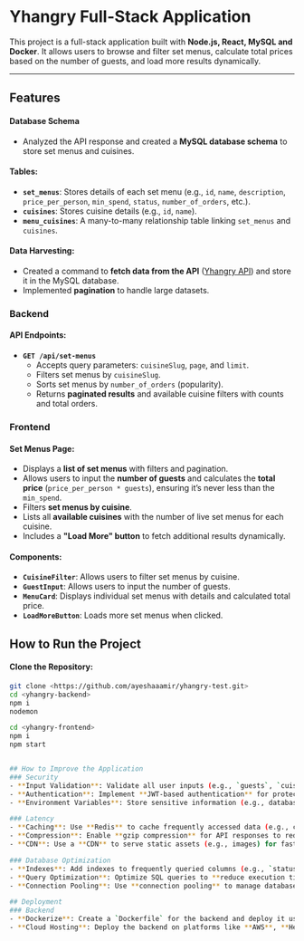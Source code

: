# Yhangry Full-Stack Application

This project is a full-stack application built with **Node.js, React, MySQL and Docker**. It allows users to browse and filter set menus, calculate total prices based on the number of guests, and load more results dynamically.

---

## Features

#### Database Schema

- Analyzed the API response and created a **MySQL database schema** to store set menus and cuisines.

#### Tables:

- **`set_menus`**: Stores details of each set menu (e.g., `id`, `name`, `description`, `price_per_person`, `min_spend`, `status`, `number_of_orders`, etc.).
- **`cuisines`**: Stores cuisine details (e.g., `id`, `name`).
- **`menu_cuisines`**: A many-to-many relationship table linking `set_menus` and `cuisines`.

#### Data Harvesting:

- Created a command to **fetch data from the API** ([Yhangry API](https://staging.yhangry.com/booking/test/set-menus)) and store it in the MySQL database.
- Implemented **pagination** to handle large datasets.

### Backend

#### API Endpoints:

- **`GET /api/set-menus`**
  - Accepts query parameters: `cuisineSlug`, `page`, and `limit`.
  - Filters set menus by `cuisineSlug`.
  - Sorts set menus by `number_of_orders` (popularity).
  - Returns **paginated results** and available cuisine filters with counts and total orders.

### Frontend

#### Set Menus Page:

- Displays a **list of set menus** with filters and pagination.
- Allows users to input the **number of guests** and calculates the **total price** (`price_per_person * guests`), ensuring it’s never less than the `min_spend`.
- Filters **set menus by cuisine**.
- Lists all **available cuisines** with the number of live set menus for each cuisine.
- Includes a **"Load More" button** to fetch additional results dynamically.

#### Components:

- **`CuisineFilter`**: Allows users to filter set menus by cuisine.
- **`GuestInput`**: Allows users to input the number of guests.
- **`MenuCard`**: Displays individual set menus with details and calculated total price.
- **`LoadMoreButton`**: Loads more set menus when clicked.

## How to Run the Project
#### Clone the Repository:

```bash
git clone <https://github.com/ayeshaaamir/yhangry-test.git>
cd <yhangry-backend>
npm i
nodemon

cd <yhangry-frontend>
npm i
npm start


## How to Improve the Application
### Security
- **Input Validation**: Validate all user inputs (e.g., `guests`, `cuisineSlug`) to prevent SQL injection and other attacks.
- **Authentication**: Implement **JWT-based authentication** for protected routes.
- **Environment Variables**: Store sensitive information (e.g., database credentials) in `.env` files and **never commit them to version control**.

### Latency
- **Caching**: Use **Redis** to cache frequently accessed data (e.g., cuisine filters, popular menus).
- **Compression**: Enable **gzip compression** for API responses to reduce payload size.
- **CDN**: Use a **CDN** to serve static assets (e.g., images) for faster loading times.

### Database Optimization
- **Indexes**: Add indexes to frequently queried columns (e.g., `status`, `number_of_orders`).
- **Query Optimization**: Optimize SQL queries to **reduce execution time** (e.g., avoid `SELECT *`).
- **Connection Pooling**: Use **connection pooling** to manage database connections efficiently.

## Deployment
### Backend
- **Dockerize**: Create a `Dockerfile` for the backend and deploy it using **Docker**.
- **Cloud Hosting**: Deploy the backend on platforms like **AWS**, **Heroku**, or **Vercel**.
